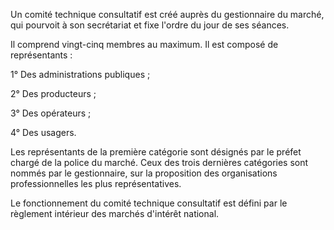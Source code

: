 Un comité technique consultatif est créé auprès du gestionnaire du marché, qui pourvoit à son secrétariat et fixe l'ordre du jour de ses séances.

Il comprend vingt-cinq membres au maximum. Il est composé de représentants :

1° Des administrations publiques ;

2° Des producteurs ;

3° Des opérateurs ;

4° Des usagers.

Les représentants de la première catégorie sont désignés par le préfet chargé de la police du marché. Ceux des trois dernières catégories sont nommés par le gestionnaire, sur la proposition des organisations professionnelles les plus représentatives.

Le fonctionnement du comité technique consultatif est défini par le règlement intérieur des marchés d'intérêt national.
